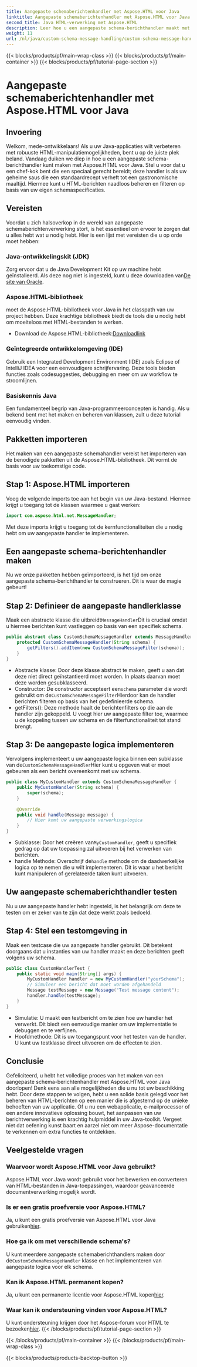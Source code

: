 ```yaml
---
title: Aangepaste schemaberichtenhandler met Aspose.HTML voor Java
linktitle: Aangepaste schemaberichtenhandler met Aspose.HTML voor Java
second_title: Java HTML-verwerking met Aspose.HTML
description: Leer hoe u een aangepaste schema-berichthandler maakt met Aspose.HTML voor Java. Deze tutorial leidt u stap voor stap door het proces.
weight: 11
url: /nl/java/custom-schema-message-handling/custom-schema-message-handler/
---
```


{{< blocks/products/pf/main-wrap-class >}}
{{< blocks/products/pf/main-container >}}
{{< blocks/products/pf/tutorial-page-section >}}

# Aangepaste schemaberichtenhandler met Aspose.HTML voor Java

## Invoering
Welkom, mede-ontwikkelaars! Als u uw Java-applicaties wilt verbeteren met robuuste HTML-manipulatiemogelijkheden, bent u op de juiste plek beland. Vandaag duiken we diep in hoe u een aangepaste schema-berichthandler kunt maken met Aspose.HTML voor Java. Stel u voor dat u een chef-kok bent die een speciaal gerecht bereidt; deze handler is als uw geheime saus die een standaardrecept verheft tot een gastronomische maaltijd. Hiermee kunt u HTML-berichten naadloos beheren en filteren op basis van uw eigen schemaspecificaties.
## Vereisten
Voordat u zich halsoverkop in de wereld van aangepaste schemaberichtenverwerking stort, is het essentieel om ervoor te zorgen dat u alles hebt wat u nodig hebt. Hier is een lijst met vereisten die u op orde moet hebben:
### Java-ontwikkelingskit (JDK)
 Zorg ervoor dat u de Java Development Kit op uw machine hebt geïnstalleerd. Als deze nog niet is ingesteld, kunt u deze downloaden van[De site van Oracle](https://www.oracle.com/java/technologies/javase-jdk11-downloads.html).
### Aspose.HTML-bibliotheek
moet de Aspose.HTML-bibliotheek voor Java in het classpath van uw project hebben. Deze krachtige bibliotheek biedt de tools die u nodig hebt om moeiteloos met HTML-bestanden te werken.
-  Download de Aspose.HTML-bibliotheek:[Downloadlink](https://releases.aspose.com/html/java/)
### Geïntegreerde ontwikkelomgeving (IDE)
Gebruik een Integrated Development Environment (IDE) zoals Eclipse of IntelliJ IDEA voor een eenvoudigere schrijfervaring. Deze tools bieden functies zoals codesuggesties, debugging en meer om uw workflow te stroomlijnen.
### Basiskennis Java
Een fundamenteel begrip van Java-programmeerconcepten is handig. Als u bekend bent met het maken en beheren van klassen, zult u deze tutorial eenvoudig vinden.
## Pakketten importeren
Het maken van een aangepaste schemahandler vereist het importeren van de benodigde pakketten uit de Aspose.HTML-bibliotheek. Dit vormt de basis voor uw toekomstige code.
## Stap 1: Aspose.HTML importeren
Voeg de volgende imports toe aan het begin van uw Java-bestand. Hiermee krijgt u toegang tot de klassen waarmee u gaat werken:
```java
import com.aspose.html.net.MessageHandler;
```
Met deze imports krijgt u toegang tot de kernfunctionaliteiten die u nodig hebt om uw aangepaste handler te implementeren.
## Een aangepaste schema-berichtenhandler maken
Nu we onze pakketten hebben geïmporteerd, is het tijd om onze aangepaste schema-berichthandler te construeren. Dit is waar de magie gebeurt!
## Stap 2: Definieer de aangepaste handlerklasse
 Maak een abstracte klasse die uitbreidt`MessageHandler`Dit is cruciaal omdat u hiermee berichten kunt vastleggen op basis van een specifiek schema.
```java
public abstract class CustomSchemaMessageHandler extends MessageHandler {
    protected CustomSchemaMessageHandler(String schema) {
        getFilters().addItem(new CustomSchemaMessageFilter(schema));
    }
}
```

- Abstracte klasse: Door deze klasse abstract te maken, geeft u aan dat deze niet direct geïnstantieerd moet worden. In plaats daarvan moet deze worden gesubklasseerd.
-  Constructor: De constructor accepteert een`schema` parameter die wordt gebruikt om de`CustomSchemaMessageFilter`Hierdoor kan de handler berichten filteren op basis van het gedefinieerde schema.
- getFilters(): Deze methode haalt de berichtenfilters op die aan de handler zijn gekoppeld. U voegt hier uw aangepaste filter toe, waarmee u de koppeling tussen uw schema en de filterfunctionaliteit tot stand brengt.
## Stap 3: De aangepaste logica implementeren
 Vervolgens implementeert u uw aangepaste logica binnen een subklasse van de`CustomSchemaMessageHandler`Hier kunt u opgeven wat er moet gebeuren als een bericht overeenkomt met uw schema. 
```java
public class MyCustomHandler extends CustomSchemaMessageHandler {
    public MyCustomHandler(String schema) {
        super(schema);
    }
    
    @Override
    public void handle(Message message) {
        // Hier komt uw aangepaste verwerkingslogica
    }
}
```

-  Subklasse: Door het creëren van`MyCustomHandler`, geeft u specifiek gedrag op dat uw toepassing zal uitvoeren bij het verwerken van berichten.
-  handle Methode: Overschrijf de`handle` methode om de daadwerkelijke logica op te nemen die u wilt implementeren. Dit is waar u het bericht kunt manipuleren of gerelateerde taken kunt uitvoeren.
## Uw aangepaste schemaberichthandler testen
Nu u uw aangepaste handler hebt ingesteld, is het belangrijk om deze te testen om er zeker van te zijn dat deze werkt zoals bedoeld.
## Stap 4: Stel een testomgeving in
Maak een testcase die uw aangepaste handler gebruikt. Dit betekent doorgaans dat u instanties van uw handler maakt en deze berichten geeft volgens uw schema.
```java
public class CustomHandlerTest {
    public static void main(String[] args) {
        MyCustomHandler handler = new MyCustomHandler("yourSchema");
        // Simuleer een bericht dat moet worden afgehandeld
        Message testMessage = new Message("Test message content");
        handler.handle(testMessage);
    }
}
```

- Simulatie: U maakt een testbericht om te zien hoe uw handler het verwerkt. Dit biedt een eenvoudige manier om uw implementatie te debuggen en te verfijnen.
- Hoofdmethode: Dit is uw toegangspunt voor het testen van de handler. U kunt uw testklasse direct uitvoeren om de effecten te zien.

## Conclusie
Gefeliciteerd, u hebt het volledige proces van het maken van een aangepaste schema-berichtenhandler met Aspose.HTML voor Java doorlopen! Denk eens aan alle mogelijkheden die u nu tot uw beschikking hebt. Door deze stappen te volgen, hebt u een solide basis gelegd voor het beheren van HTML-berichten op een manier die is afgestemd op de unieke behoeften van uw applicatie.
Of u nu een webapplicatie, e-mailprocessor of een andere innovatieve oplossing bouwt, het aanpassen van uw berichtverwerking is een krachtig hulpmiddel in uw Java-toolkit. Vergeet niet dat oefening kunst baart en aarzel niet om meer Aspose-documentatie te verkennen om extra functies te ontdekken.
## Veelgestelde vragen
### Waarvoor wordt Aspose.HTML voor Java gebruikt?
Aspose.HTML voor Java wordt gebruikt voor het bewerken en converteren van HTML-bestanden in Java-toepassingen, waardoor geavanceerde documentverwerking mogelijk wordt.
### Is er een gratis proefversie voor Aspose.HTML?
 Ja, u kunt een gratis proefversie van Aspose.HTML voor Java gebruiken[hier](https://releases.aspose.com/).
### Hoe ga ik om met verschillende schema's?
 U kunt meerdere aangepaste schemaberichthandlers maken door de`CustomSchemaMessageHandler` klasse en het implementeren van aangepaste logica voor elk schema.
### Kan ik Aspose.HTML permanent kopen?
 Ja, u kunt een permanente licentie voor Aspose.HTML kopen[hier](https://purchase.aspose.com/buy).
### Waar kan ik ondersteuning vinden voor Aspose.HTML?
 U kunt ondersteuning krijgen door het Aspose-forum voor HTML te bezoeken[hier](https://forum.aspose.com/c/html/29).
{{< /blocks/products/pf/tutorial-page-section >}}

{{< /blocks/products/pf/main-container >}}
{{< /blocks/products/pf/main-wrap-class >}}

{{< blocks/products/products-backtop-button >}}
